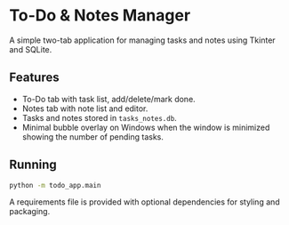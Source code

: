 # To-Do & Notes Manager

A simple two-tab application for managing tasks and notes using Tkinter and SQLite.

## Features

- To-Do tab with task list, add/delete/mark done.
- Notes tab with note list and editor.
- Tasks and notes stored in `tasks_notes.db`.
- Minimal bubble overlay on Windows when the window is minimized showing the number of pending tasks.

## Running

```bash
python -m todo_app.main
```

A requirements file is provided with optional dependencies for styling and packaging.
